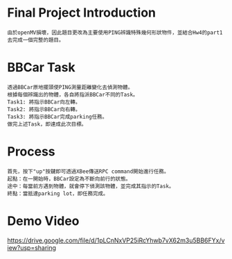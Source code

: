 # Final Project Introduction
  
    由於openMV損壞，因此題目更改為主要使用PING辨識特殊幾何形狀物件，並結合Hw4的part1去完成一個完整的題目。
  
# BBCar Task

    透過BBCar原地擺頭使PING測量距離變化去偵測物體。
    根據每個辨識出的物體，各自將指派BBCar不同的Task。
    Task1: 將指示BBCar向左轉。
    Task2: 將指示BBCar向右轉。
    Task3: 將指示BBCar完成parking任務。
    做完上述Task，即達成此次目標。
  
# Process

    首先，按下"up"按鍵即可透過XBee傳送RPC command開始進行任務。
    起點：在一開始時，BBCar設定為不斷向前行的狀態。
    途中：每當前方遇到物體，就會停下偵測該物體，並完成其指示的Task。
    終點：當抵達parking lot，即任務完成。
  
# Demo Video

https://drive.google.com/file/d/1pLCnNxVP25iRcYhwb7vX62m3u5BB6FYx/view?usp=sharing


  
  
  
